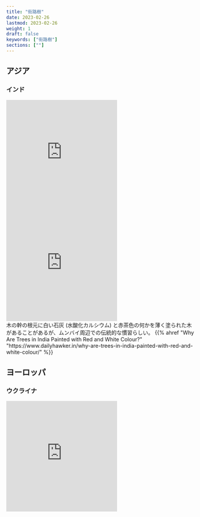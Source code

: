 ```yaml
---
title: "街路樹"
date: 2023-02-26
lastmod: 2023-02-26
weight: 1
draft: false
keywords: ["街路樹"]
sections: [""]
---
```


## アジア
### インド
<div class="googlemap-if">
<iframe src="https://www.google.com/maps/embed?pb=!4v1677816079762!6m8!1m7!1sPU3ZiIM6bIjRuV0OddipIA!2m2!1d19.05555095053651!2d72.85097672594313!3f242.20103853970465!4f-2.309025823940857!5f2.745222655950359" width="295" height="295" style="border:0;" allowfullscreen="" loading="lazy" referrerpolicy="no-referrer-when-downgrade"></iframe>
<iframe src="https://www.google.com/maps/embed?pb=!4v1677816431689!6m8!1m7!1sEWut7shE3eFnFfk3EFIIcQ!2m2!1d19.11872125157899!2d72.93768233698133!3f167.65161032119184!4f-11.473505100258961!5f3.2608760100147394" width="295" height="295" style="border:0;" allowfullscreen="" loading="lazy" referrerpolicy="no-referrer-when-downgrade"></iframe>
<div class="description">
木の幹の根元に白い石灰 (水酸化カルシウム) と赤茶色の何かを薄く塗られた木があることがあるが、ムンバイ周辺での伝統的な慣習らしい。
{{% ahref "Why Are Trees in India Painted with Red and White Colour?" "https://www.dailyhawker.in/why-are-trees-in-india-painted-with-red-and-white-colour/" %}}
</div>
</div>

## ヨーロッパ
### ウクライナ
<div class="googlemap-if">
<iframe src="https://www.google.com/maps/embed?pb=!4v1677409776434!6m8!1m7!1sfLQn_xIgRLx5d5Hg9PPEhw!2m2!1d50.44772716634038!2d30.51194505372338!3f308.4084363922659!4f-14.134216796725042!5f1.4568091410423287" width="295" height="295" style="border:0;" allowfullscreen="" loading="lazy" referrerpolicy="no-referrer-when-downgrade"></iframe>
</div>